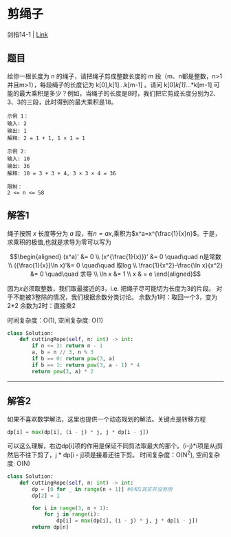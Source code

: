 # 剪绳子
剑指14-1 | [Link](https://leetcode-cn.com/problems/jian-sheng-zi-lcof/)

## 题目
给你一根长度为 n 的绳子，请把绳子剪成整数长度的 m 段（m、n都是整数，n>1并且m>1），每段绳子的长度记为 k[0],k[1]...k[m-1] 。请问 k[0]*k[1]*...*k[m-1] 可能的最大乘积是多少？例如，当绳子的长度是8时，我们把它剪成长度分别为2、3、3的三段，此时得到的最大乘积是18。
```
示例 1：
输入: 2
输出: 1
解释: 2 = 1 + 1, 1 × 1 = 1

示例 2:
输入: 10
输出: 36
解释: 10 = 3 + 3 + 4, 3 × 3 × 4 = 36

限制：
2 <= n <= 58
```

## 解答1
绳子按照 $x$ 长度等分为 $a$ 段，有$n=ax$,乘积为$x^a=x^{\frac{1}{x}n}$。于是，求乘积的极值,也就是求导为零可以写为

```math
\begin{aligned}
(x^a)' &= 0 \\
(x^{\frac{1}{x}})' &= 0 \quad\quad n是常数 \\
({\frac{1}{x}}\ln x)'&= 0 \quad\quad 取log \\
\frac{1}{x^2}-\frac{\ln x}{x^2} &= 0 \quad\quad 求导 \\
\ln x &= 1 \\
x & = e
\end{aligned}
```
因为$x$必须取整数，我们取最接近的3，i.e. 把绳子尽可能切为长度为3的片段。
对于不能被3整除的情况，我们根据余数分类讨论。
余数为1时：取回一个3，变为2*2
余数为2时：直接乘2

时间复杂度：O(1), 空间复杂度: O(1)

```python
class Solution:
    def cuttingRope(self, n: int) -> int:
        if n <= 3: return n - 1
        a, b = n // 3, n % 3
        if b == 0: return pow(3, a)
        if b == 1: return pow(3, a - 1) * 4
        return pow(3, a) * 2
```
------
## 解答2
如果不喜欢数学解法，这里也提供一个动态规划的解法。关键点是转移方程
```python
dp[i] = max(dp[i], (i - j) * j, j * dp[i - j])
```
可以这么理解，右边dp[i]项的作用是保证不同剪法取最大的那个。(i-j)*i项是从j剪然后不往下剪了，j * dp[i - j]项是接着还往下剪。
时间复杂度：O(N<sup>2</sup>), 空间复杂度: O(N)
```python
class Solution:
    def cuttingRope(self, n: int) -> int:
        dp = [0 for _ in range(n + 1)] #0和1其实并没有用
        dp[2] = 1

        for i in range(3, n + 1):
            for j in range(i):
                dp[i] = max(dp[i], (i - j) * j, j * dp[i - j])
        return dp[n]
```